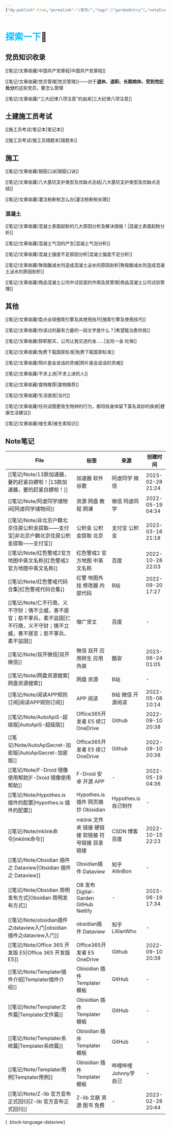 ```yaml
---
{"dg-publish":true,"permalink":"/首页/","tags":["gardenEntry"],"noteIcon":"","created":"","updated":""}
---
```



# <font color=#00c0ff>探索一下</font>🧐


## 党员知识收录

[[笔记/文章收藏/中国共产党章程\|中国共产党章程]]

[[笔记/文章收藏/党员管理\|党员管理]]——对于**退休、退职、长期病休、受到党纪处分**的这些党员，要怎么管理

[[笔记/文章收藏/“三大纪律八项注意”的由来\|三大纪律八项注意]]


## 土建施工员考试

[[施工员考试/笔记本\|笔记本]]

[[施工员考试/施工员错题本\|错题本]]

## 施工

[[笔记/文章收藏/钢筋口诀\|钢筋口诀]]

[[笔记/文章收藏/八大基坑支护类型及优缺点总结\|八大基坑支护类型及优缺点总结]]

[[笔记/文章收藏/灌注桩断桩怎么办\|灌注桩断桩处理]]

### 混凝土
[[笔记/文章收藏/混凝土表面起粉的几大原因分析及解决措施！\|混凝土表面起粉分析]]

[[笔记/文章收藏/混凝土气泡的产生\|混凝土气泡分析]]

[[笔记/文章收藏/混凝土强度不足原因分析\|混凝土强度不足分析]]

[[笔记/文章收藏/聚羧酸减水剂造成混凝土泌水的原因剖析\|聚羧酸减水剂造成混凝土泌水的原因剖析]]

[[笔记/文章收藏/商品混凝土公司中试验室的作用及其管理\|商品混凝土公司试验管理]]



## 其他

[[笔记/文章收藏/盘点全球搜索引擎及其使用技巧\|搜索引擎及使用技巧]]

[[笔记/文章收藏/你读过的最有力量的一段文字是什么？\|希望能治愈你我]]

[[笔记/文章收藏/辞职那天，公司让我交违约金……\|五险一金.社保]]

[[笔记/文章收藏/免费下载国家标准\|免费下载国家标准]]

[[笔记/文章收藏/照片是会说话的灵魂\|照片是会说话的灵魂]]

[[笔记/文章收藏/不求上进\|不求上进的人]]

[[笔记/文章收藏/食物推荐\|食物推荐]]

[[笔记/文章收藏/生活很苦\|当代]]

[[笔记/文章收藏/任何试图更改生物钟的行为，都将给身体留下莫名其妙的疾病\|健康生活建议]]

[[笔记/文章收藏/维生素\|维生素知识]]


## Note笔记
| File                                                                        | 标签                                  | 来源               | 创建时间               |
| --------------------------------------------------------------------------- | ----------------------------------- | ---------------- | ------------------ |
| [[笔记/Note/13款加速器，要的赶紧白嫖啦！\|13款加速器，要的赶紧白嫖啦！]]                             | 加速器 软件 谷歌                           | 阿虚同学 微信          | 2023-02-28 21:24   |
| [[笔记/Note/阿虚同学储物间\|阿虚同学储物间]]                                             | 资源 网盘 教程 网课                         | 微信 阿虚同学          | 2022-05-19 04:34   |
| [[笔记/Note/非北京户籍北京住房公积金提取——支付宝\|非北京户籍北京住房公积金提取——支付宝]]                     | 公积金 公积金提取 北京                        | 支付宝 公积金          | 2023-03-16 21:18   |
| [[笔记/Note/红色警戒2官方地图中英文名称\|红色警戒2官方地图中英文名称]]                               | 红色警戒2 官方地图 中英文名称                    | 百度               | 2022-10-28   22:03 |
| [[笔记/Note/红色警戒代码合集\|红色警戒代码合集]]                                           | 红警 地图外挂 修改器 内部代码                    | B站               | 2022-09-20   17:27 |
| [[笔记/Note/仁不行商，义不守财；情不立威，善不居官；慈不掌兵，柔不监国\|仁不行商，义不守财；情不立威，善不居官；慈不掌兵，柔不监国]] | 增广贤文                                | 百度               | \-                 |
| [[笔记/Note/双开微信\|双开微信]]                                                   | 微信 双开 应用转生 应用伪装                     | 酷安               | 2023-06-24   01:05 |
| [[笔记/Note/网盘资源搜索\|网盘资源搜索]]                                               | 网盘 资源                               | B站               | \-                 |
| [[笔记/Note/阅读APP规则订阅\|阅读APP规则订阅]]                                         | APP 阅读                              | B站 微信 开源阅读       | 2022-05-08 10:14   |
| [[笔记/Note/AutoApiS-超级版\|AutoApiS-超级版]]                                   | Office365开发者 E5 续订 OneDrive         | Github           | 2022-09-10   20:38 |
| [[笔记/Note/AutoApiSecret-加密版\|AutoApiSecret-加密版]]                         | Office365开发者 E5 续订 OneDrive         | Github           | 2022-09-10   20:38 |
| [[笔记/Note/F-Droid 镜像使用帮助\|F-Droid 镜像使用帮助]]                               | F-Droid 安卓 开源 APP                   | \-               | 2022-05-19 04:36   |
| [[笔记/Note/Hypothes.is 插件的配置\|Hypothes.is 插件的配置]]                         | Hypothes.is 插件 网页摘抄 Obisidian       | Hypothes.is 自己制作 | \-                 |
| [[笔记/Note/mklink命令\|mklink命令]]                                           | mklink 文件夹 链接 硬链接 软链接 符号链接 目录链接     | CSDN 博客 百度       | 2022-10-15   22:23 |
| [[笔记/Note/Obsidian 插件之 Dataview\|Obsidian 插件之 Dataview]]                 | Obsidian插件 Dataview                 | 知乎 AllinBon      | \-                 |
| [[笔记/Note/Obsidian 简明发布方式\|Obsidian 简明发布方式]]                             | OB 发布 Digital-Garden GitHub Netlify | \-               | 2023-06-19   17:34 |
| [[笔记/Note/obsidian插件之dataview入门\|obsidian插件之dataview入门]]                 | obsidian插件 Dataview                 | 知乎 LillianWho    | \-                 |
| [[笔记/Note/Office 365 开发版 E5\|Office 365 开发版 E5]]                         | Office365开发者 E5  OneDrive           | Github           | 2022-09-10   20:38 |
| [[笔记/Note/Templater插件介绍\|Templater插件介绍]]                                 | Obisidian 插件 Templater 模板           | GitHub           | \-                 |
| [[笔记/Note/Templater文件篇\|Templater文件篇]]                                   | Obisidian 插件 Templater  模板          | GitHub           | \-                 |
| [[笔记/Note/Templater系统篇\|Templater系统篇]]                                   | Obisidian 插件 Templater 模板           | GitHub           | \-                 |
| [[笔记/Note/Templater用例\|Templater用例]]                                     | Obisidian 插件 Templater 模板           | 哔哩哔哩Johnny学 自己   | \-                 |
| [[笔记/Note/Z-lib 官方宣布正式回归\|Z-lib 官方宣布正式回归]]                               | Z-lib 文献 资源 图书 免费                   | \-               | 2023-02-28 20:44   |

{ .block-language-dataview}



















